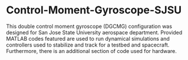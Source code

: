 # Control-Moment-Gyroscope-SJSU
This double control moment gyroscope (DGCMG) configuration was designed for San Jose State University aerospace department. Provided MATLAB codes featured are used to run dynamical simulations and controllers used to stabilize and track for a testbed and spacecraft. Furthermore, there is an additional section of code used for hardware.
